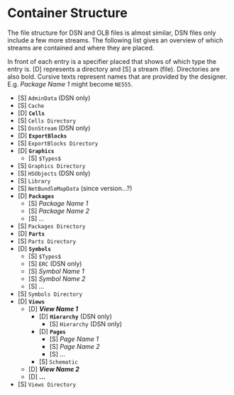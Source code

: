 # Container Structure

The file structure for DSN and OLB files is almost similar, DSN files only include a few more streams. The following list gives an overview of which streams are contained and where they are placed.

In front of each entry is a specifier placed that shows of which type the entry is. [D] represents a directory and [S] a stream (file). Directories are also bold. Cursive texts represent names that are provided by the designer. E.g. *Package Name 1* might become `NE555`.

- [S] `AdminData` (DSN only)
- [S] `Cache`
- [D] **`Cells`**
- [S] `Cells Directory`
- [S] `DsnStream` (DSN only)
- [D] **`ExportBlocks`**
- [S] `ExportBlocks Directory`
- [D] **`Graphics`**
  - [S] `$Types$`
- [S] `Graphics Directory`
- [S] `HSObjects` (DSN only)
- [S] `Library`
- [S] `NetBundleMapData` (since version...?)
- [D] **`Packages`**
  - [S] *Package Name 1*
  - [S] *Package Name 2*
  - [S] *...*
- [S] `Packages Directory`
- [D] **`Parts`**
- [S] `Parts Directory`
- [D] **`Symbols`**
  - [S] `$Types$`
  - [S] `ERC` (DSN only)
  - [S] *Symbol Name 1*
  - [S] *Symbol Name 2*
  - [S] *...*
- [S] `Symbols Directory`
- [D] **`Views`**
  - [D] ***View Name 1***
    - [D] **`Hierarchy`** (DSN only)
      - [S] `Hierarchy` (DSN only)
    - [D] **`Pages`**
      - [S] *Page Name 1*
      - [S] *Page Name 2*
      - [S] *...*
    - [S] `Schematic`
  - [D] ***View Name 2***
  - [D] ***...***
- [S] `Views Directory`
